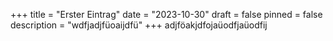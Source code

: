+++
title = "Erster Eintrag"
date = "2023-10-30"
draft = false
pinned = false
description = "wdfjadjfüoaijdfü"
+++
adjföakjdfojaüodfjaüodfij